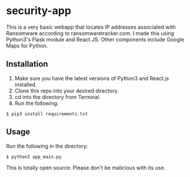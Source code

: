 security-app
============

This is a very basic webapp that locates IP addresses associated with Ransomware according to ransomwaretracker.com. I made this using Python3's Flask module and React.JS. Other
components include Google Maps for Python.

Installation
------------

1. Make sure you have the latest versions of Python3 and React.js installed.
2. Clone this repo into your desired directory.
3. cd into the directory from Terminal.
4. Run the following:

```
$ pip3 install requirements.txt
```

Usage
-----

Run the following in the directory:

```
$ python3 app_main.py
```

This is totally open source. Please don't be malicious with its use.